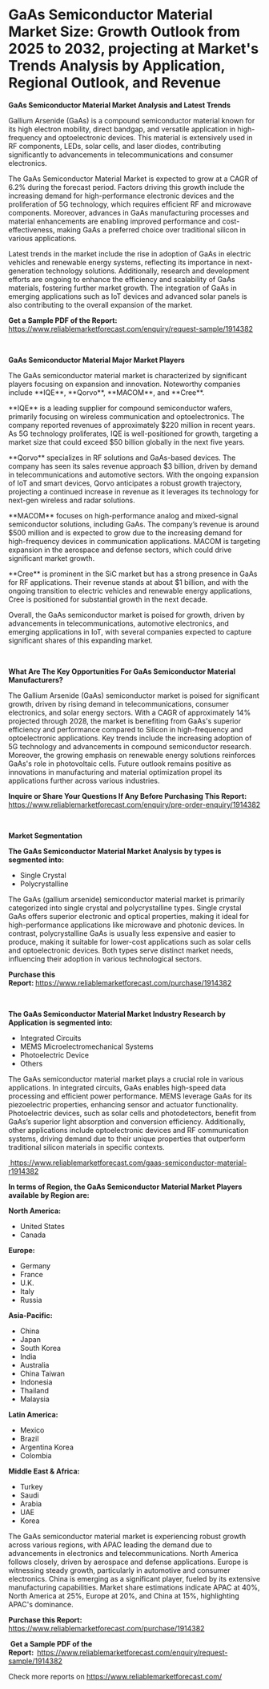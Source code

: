 <p><h1>GaAs Semiconductor Material Market Size: Growth Outlook from 2025 to 2032, projecting at Market's Trends Analysis by Application, Regional Outlook, and Revenue</h1></p><p><strong>GaAs Semiconductor Material Market Analysis and Latest Trends</strong></p>
<p><p>Gallium Arsenide (GaAs) is a compound semiconductor material known for its high electron mobility, direct bandgap, and versatile application in high-frequency and optoelectronic devices. This material is extensively used in RF components, LEDs, solar cells, and laser diodes, contributing significantly to advancements in telecommunications and consumer electronics.</p><p>The GaAs Semiconductor Material Market is expected to grow at a CAGR of 6.2% during the forecast period. Factors driving this growth include the increasing demand for high-performance electronic devices and the proliferation of 5G technology, which requires efficient RF and microwave components. Moreover, advances in GaAs manufacturing processes and material enhancements are enabling improved performance and cost-effectiveness, making GaAs a preferred choice over traditional silicon in various applications.</p><p>Latest trends in the market include the rise in adoption of GaAs in electric vehicles and renewable energy systems, reflecting its importance in next-generation technology solutions. Additionally, research and development efforts are ongoing to enhance the efficiency and scalability of GaAs materials, fostering further market growth. The integration of GaAs in emerging applications such as IoT devices and advanced solar panels is also contributing to the overall expansion of the market.</p></p>
<p><strong>Get a Sample PDF of the Report:&nbsp;</strong> <a href="https://www.reliablemarketforecast.com/enquiry/request-sample/1914382?utm_campaign=3511&utm_medium=2&utm_source=Github&utm_content=ia&utm_term=07042025&utm_id=gaas-semiconductor-material">https://www.reliablemarketforecast.com/enquiry/request-sample/1914382</a></p>
<p>&nbsp;</p>
<p><strong>GaAs Semiconductor Material Major Market Players</strong></p>
<p><p>The GaAs semiconductor material market is characterized by significant players focusing on expansion and innovation. Noteworthy companies include **IQE**, **Qorvo**, **MACOM**, and **Cree**.</p><p>**IQE** is a leading supplier for compound semiconductor wafers, primarily focusing on wireless communication and optoelectronics. The company reported revenues of approximately $220 million in recent years. As 5G technology proliferates, IQE is well-positioned for growth, targeting a market size that could exceed $50 billion globally in the next five years.</p><p>**Qorvo** specializes in RF solutions and GaAs-based devices. The company has seen its sales revenue approach $3 billion, driven by demand in telecommunications and automotive sectors. With the ongoing expansion of IoT and smart devices, Qorvo anticipates a robust growth trajectory, projecting a continued increase in revenue as it leverages its technology for next-gen wireless and radar solutions.</p><p>**MACOM** focuses on high-performance analog and mixed-signal semiconductor solutions, including GaAs. The company’s revenue is around $500 million and is expected to grow due to the increasing demand for high-frequency devices in communication applications. MACOM is targeting expansion in the aerospace and defense sectors, which could drive significant market growth.</p><p>**Cree** is prominent in the SiC market but has a strong presence in GaAs for RF applications. Their revenue stands at about $1 billion, and with the ongoing transition to electric vehicles and renewable energy applications, Cree is positioned for substantial growth in the next decade.</p><p>Overall, the GaAs semiconductor market is poised for growth, driven by advancements in telecommunications, automotive electronics, and emerging applications in IoT, with several companies expected to capture significant shares of this expanding market.</p></p>
<p>&nbsp;</p>
<p><strong>What Are The Key Opportunities For GaAs Semiconductor Material Manufacturers?</strong></p>
<p><p>The Gallium Arsenide (GaAs) semiconductor market is poised for significant growth, driven by rising demand in telecommunications, consumer electronics, and solar energy sectors. With a CAGR of approximately 14% projected through 2028, the market is benefiting from GaAs's superior efficiency and performance compared to Silicon in high-frequency and optoelectronic applications. Key trends include the increasing adoption of 5G technology and advancements in compound semiconductor research. Moreover, the growing emphasis on renewable energy solutions reinforces GaAs's role in photovoltaic cells. Future outlook remains positive as innovations in manufacturing and material optimization propel its applications further across various industries.</p></p>
<p><strong>Inquire or Share Your Questions If Any Before Purchasing This Report:</strong> <a href="https://www.reliablemarketforecast.com/enquiry/pre-order-enquiry/1914382?utm_campaign=3511&utm_medium=2&utm_source=Github&utm_content=ia&utm_term=07042025&utm_id=gaas-semiconductor-material">https://www.reliablemarketforecast.com/enquiry/pre-order-enquiry/1914382</a></p>
<p>&nbsp;</p>
<p><strong>Market Segmentation</strong></p>
<p><strong>The GaAs Semiconductor Material Market Analysis by types is segmented into:</strong></p>
<p><ul><li>Single Crystal</li><li>Polycrystalline</li></ul></p>
<p><p>The GaAs (gallium arsenide) semiconductor material market is primarily categorized into single crystal and polycrystalline types. Single crystal GaAs offers superior electronic and optical properties, making it ideal for high-performance applications like microwave and photonic devices. In contrast, polycrystalline GaAs is usually less expensive and easier to produce, making it suitable for lower-cost applications such as solar cells and optoelectronic devices. Both types serve distinct market needs, influencing their adoption in various technological sectors.</p></p>
<p><strong>Purchase this Report:&nbsp;</strong><a href="https://www.reliablemarketforecast.com/purchase/1914382?utm_campaign=3511&utm_medium=2&utm_source=Github&utm_content=ia&utm_term=07042025&utm_id=gaas-semiconductor-material">https://www.reliablemarketforecast.com/purchase/1914382</a></p>
<p>&nbsp;</p>
<p><strong>The GaAs Semiconductor Material Market Industry Research by Application is segmented into:</strong></p>
<p><ul><li>Integrated Circuits</li><li>MEMS Microelectromechanical Systems</li><li>Photoelectric Device</li><li>Others</li></ul></p>
<p><p>The GaAs semiconductor material market plays a crucial role in various applications. In integrated circuits, GaAs enables high-speed data processing and efficient power performance. MEMS leverage GaAs for its piezoelectric properties, enhancing sensor and actuator functionality. Photoelectric devices, such as solar cells and photodetectors, benefit from GaAs’s superior light absorption and conversion efficiency. Additionally, other applications include optoelectronic devices and RF communication systems, driving demand due to their unique properties that outperform traditional silicon materials in specific contexts.</p></p>
<p><a href="https://www.reliablemarketforecast.com/gaas-semiconductor-material-r1914382?utm_campaign=3511&utm_medium=2&utm_source=Github&utm_content=ia&utm_term=07042025&utm_id=gaas-semiconductor-material">&nbsp;https://www.reliablemarketforecast.com/gaas-semiconductor-material-r1914382</a></p>
<p><strong>In terms of Region, the GaAs Semiconductor Material Market Players available by Region are:</strong></p>
<p>
    <p> <strong> North America: </strong>
        <ul>
            <li>United States</li>
            <li>Canada</li>
        </ul>
        </p> 
    <p> <strong> Europe: </strong>
        <ul>
            <li>Germany</li>
            <li>France</li>
            <li>U.K.</li>
            <li>Italy</li>
            <li>Russia</li>
        </ul>
        </p> 
    <p> <strong> Asia-Pacific: </strong>
        <ul>
            <li>China</li>
            <li>Japan</li>
            <li>South Korea</li>
            <li>India</li>
            <li>Australia</li>
            <li>China Taiwan</li>
            <li>Indonesia</li>
            <li>Thailand</li>
            <li>Malaysia</li>
        </ul>
        </p> 
    <p> <strong> Latin America: </strong>
        <ul>
            <li>Mexico</li>
            <li>Brazil</li>
            <li>Argentina Korea</li>
            <li>Colombia</li>
        </ul>
        </p> 
    <p> <strong> Middle East & Africa: </strong>
        <ul>
            <li>Turkey</li>
            <li>Saudi</li>
            <li>Arabia</li>
            <li>UAE</li>
            <li>Korea</li>
        </ul>
    </p>
    </p>
<p><p>The GaAs semiconductor material market is experiencing robust growth across various regions, with APAC leading the demand due to advancements in electronics and telecommunications. North America follows closely, driven by aerospace and defense applications. Europe is witnessing steady growth, particularly in automotive and consumer electronics. China is emerging as a significant player, fueled by its extensive manufacturing capabilities. Market share estimations indicate APAC at 40%, North America at 25%, Europe at 20%, and China at 15%, highlighting APAC's dominance.</p></p>
<p><strong>Purchase this Report: </strong><a href="https://www.reliablemarketforecast.com/purchase/1914382?utm_campaign=3511&utm_medium=2&utm_source=Github&utm_content=ia&utm_term=07042025&utm_id=gaas-semiconductor-material">https://www.reliablemarketforecast.com/purchase/1914382</a></p>
<p>&nbsp;<strong>Get a Sample PDF of the Report:&nbsp;&nbsp;</strong><a href="https://www.reliablemarketforecast.com/enquiry/request-sample/1914382?utm_campaign=3511&utm_medium=2&utm_source=Github&utm_content=ia&utm_term=07042025&utm_id=gaas-semiconductor-material">https://www.reliablemarketforecast.com/enquiry/request-sample/1914382</a></p>
<p><strong></strong></p>
<p>Check more reports on <a href="https://www.reliablemarketforecast.com/?utm_campaign=3511&utm_medium=2&utm_source=Github&utm_content=ia&utm_term=07042025&utm_id=gaas-semiconductor-material">https://www.reliablemarketforecast.com/</a></p>